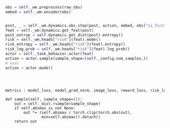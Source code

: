 


```python
obs = self._wm.preprocess(raw_obs)
embed = self._wm.encoder(obs)


post, _ = self._wm.dynamics.obs_step(post, action, embed, obs["is_first"])
feat = self._wm.dynamics.get_feat(post)
post_entrop = self.dynamics.get_dist(post).entropy()
risk = self._wm.heads["risk"](feat).mode()
risk_entropy = self._wm.heads["risk"](feat).entropy()
risk_log_prob = self._wm.heads["risk"](feat).log_prob()
actor = self._task_behavior.actor(feat)
action = actor.sample(sample_shape=(self._config.num_samples,))
# eval
action = actor.mode()




metrics : model_loss, model_grad_norm, image_loss, reward_loss, risk_loss, cont_loss kl_free, dyn_loss reo_loss, prior_ent, post_ent 
```

    def sample(self, sample_shape=()):
        out = self._dist.rsample(sample_shape)
        if self.absmax is not None:
            out *= (self.absmax / torch.clip(torch.abs(out),
                    min=self.absmax)).detach()
        return out
    
